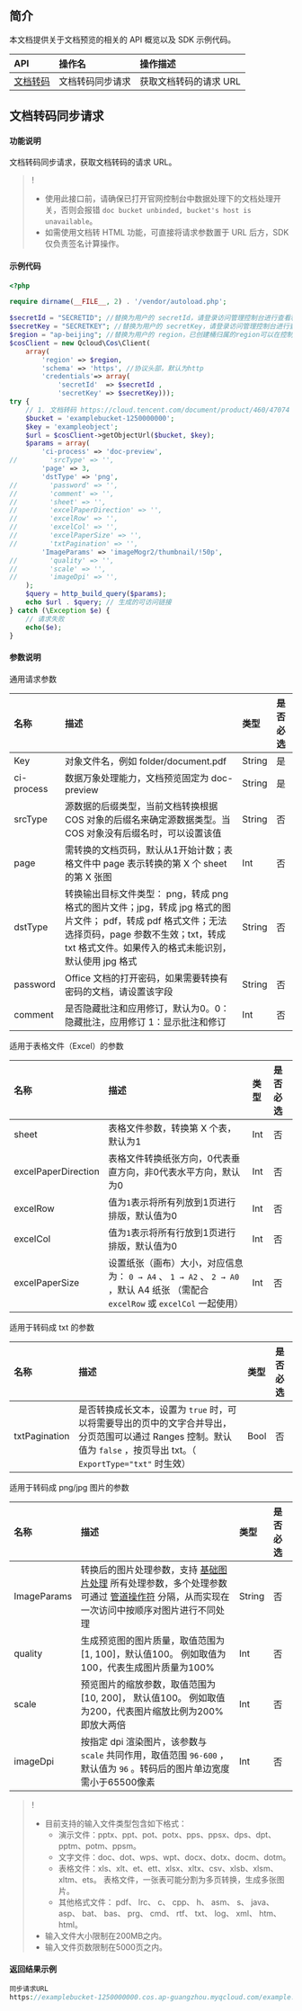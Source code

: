 ## 简介

本文档提供关于文档预览的相关的 API 概览以及 SDK 示例代码。

| API           |    操作名  |   操作描述               |
| :--------------- | :------------------ | :--------------------- |
| [文档转码](https://intl.cloud.tencent.com/document/product/436/49404) |   文档转码同步请求  |   获取文档转码的请求 URL   |


## 文档转码同步请求

#### 功能说明

文档转码同步请求，获取文档转码的请求 URL。
>! 
> - 使用此接口前，请确保已打开官网控制台中数据处理下的文档处理开关，否则会报错 `doc bucket unbinded, bucket's host is unavailable`。
> - 如需使用文档转 HTML 功能，可直接将请求参数置于 URL 后方，SDK 仅负责签名计算操作。
>

#### 示例代码
```php
<?php

require dirname(__FILE__, 2) . '/vendor/autoload.php';

$secretId = "SECRETID"; //替换为用户的 secretId，请登录访问管理控制台进行查看和管理，https://console.cloud.tencent.com/cam/capi
$secretKey = "SECRETKEY"; //替换为用户的 secretKey，请登录访问管理控制台进行查看和管理，https://console.cloud.tencent.com/cam/capi
$region = "ap-beijing"; //替换为用户的 region，已创建桶归属的region可以在控制台查看，https://console.cloud.tencent.com/cos5/bucket
$cosClient = new Qcloud\Cos\Client(
    array(
        'region' => $region,
        'schema' => 'https', //协议头部，默认为http
        'credentials'=> array(
            'secretId'  => $secretId ,
            'secretKey' => $secretKey)));
try {
    // 1. 文档转码 https://cloud.tencent.com/document/product/460/47074
    $bucket = 'examplebucket-1250000000';
    $key = 'exampleobject';
    $url = $cosClient->getObjectUrl($bucket, $key);
    $params = array(
        'ci-process' => 'doc-preview',
//        'srcType' => '',
        'page' => 3,
        'dstType' => 'png',
//        'password' => '',
//        'comment' => '',
//        'sheet' => '',
//        'excelPaperDirection' => '',
//        'excelRow' => '',
//        'excelCol' => '',
//        'excelPaperSize' => '',
//        'txtPagination' => '',
        'ImageParams' => 'imageMogr2/thumbnail/!50p',
//        'quality' => '',
//        'scale' => '',
//        'imageDpi' => '',
    );
    $query = http_build_query($params);
    echo $url . $query; // 生成的可访问链接
} catch (\Exception $e) {
    // 请求失败
    echo($e);
}
```

#### 参数说明

通用请求参数

| 名称       | 描述                                                         | 类型   | 是否必选 |
| :--------- | :----------------------------------------------------------- | :----- | :------- |
| Key        | 对象文件名，例如 folder/document.pdf                         | String | 是       |
| ci-process | 数据万象处理能力，文档预览固定为 doc-preview                 | String | 是       |
| srcType    | 源数据的后缀类型，当前文档转换根据 COS 对象的后缀名来确定源数据类型。当 COS 对象没有后缀名时，可以设置该值 | String | 否       |
| page       | 需转换的文档页码，默认从1开始计数；表格文件中 page 表示转换的第 X 个 sheet 的第 X 张图  | Int    | 否       |
| dstType    | 转换输出目标文件类型： png，转成 png 格式的图片文件；jpg，转成 jpg 格式的图片文件； pdf，转成 pdf 格式文件；无法选择页码，page 参数不生效；txt，转成 txt 格式文件。如果传入的格式未能识别，默认使用 jpg 格式 | String | 否       |
| password   | Office 文档的打开密码，如果需要转换有密码的文档，请设置该字段 | String | 否       |
| comment    | 是否隐藏批注和应用修订，默认为0。0：隐藏批注，应用修订 1：显示批注和修订 | Int    | 否       |

适用于表格文件（Excel）的参数

| 名称                | 描述                                                         | 类型 | 是否必选 |
| :------------------ | :----------------------------------------------------------- | :--- | :------- |
| sheet               | 表格文件参数，转换第 X 个表，默认为1                         | Int  | 否       |
| excelPaperDirection | 表格文件转换纸张方向，0代表垂直方向，非0代表水平方向，默认为0 | Int  | 否       |
| excelRow            | 值为`1`表示将所有列放到1页进行排版，默认值为0                | Int  | 否       |
| excelCol            | 值为`1`表示将所有行放到1页进行排版，默认值为0                | Int  | 否       |
| excelPaperSize      | 设置纸张（画布）大小，对应信息为： `0 → A4` 、 `1 → A2` 、 `2 → A0` ，默认 A4 纸张 （需配合 `excelRow` 或 `excelCol` 一起使用） | Int  | 否       |

适用于转码成 txt 的参数

| 名称          | 描述                                                         | 类型 | 是否必选 |
| :------------ | :----------------------------------------------------------- | :--- | :------- |
| txtPagination | 是否转换成长文本，设置为 `true` 时，可以将需要导出的页中的文字合并导出，分页范围可以通过 Ranges 控制。默认值为 `false` ，按页导出 txt。（ `ExportType="txt"` 时生效） | Bool | 否       |

适用于转码成 png/jpg 图片的参数

| 名称        | 描述                                                         | 类型   | 是否必选 |
| :---------- | :----------------------------------------------------------- | :----- | :------- |
| ImageParams | 转换后的图片处理参数，支持 [基础图片处理](https://www.tencentcloud.com/document/product/1045/33694) 所有处理参数，多个处理参数可通过 [管道操作符](https://intl.cloud.tencent.com/document/product/1045/33727) 分隔，从而实现在一次访问中按顺序对图片进行不同处理 | String | 否       |
| quality     | 生成预览图的图片质量，取值范围为 [1, 100]，默认值100。 例如取值为100，代表生成图片质量为100% | Int    | 否       |
| scale       | 预览图片的缩放参数，取值范围为 [10, 200]， 默认值100。 例如取值为200，代表图片缩放比例为200% 即放大两倍 | Int    | 否       |
| imageDpi    | 按指定 dpi 渲染图片，该参数与 `scale` 共同作用，取值范围 `96-600` ，默认值为 `96` 。转码后的图片单边宽度需小于65500像素 | Int    | 否       |

>!
> - 目前支持的输入文件类型包含如下格式：
>   - 演示文件：pptx、ppt、pot、potx、pps、ppsx、dps、dpt、pptm、potm、ppsm。
>   - 文字文件：doc、dot、wps、wpt、docx、dotx、docm、dotm。
>   - 表格文件：xls、xlt、et、ett、xlsx、xltx、csv、xlsb、xlsm、xltm、ets。
>     表格文件，一张表可能分割为多页转换，生成多张图片。
>   - 其他格式文件： pdf、 lrc、 c、 cpp、 h、 asm、 s、 java、 asp、 bat、 bas、 prg、 cmd、 rtf、 txt、 log、 xml、 htm、 html。
> - 输入文件大小限制在200MB之内。
> - 输入文件页数限制在5000页之内。
> 

#### 返回结果示例

```php
同步请求URL
https://examplebucket-1250000000.cos.ap-guangzhou.myqcloud.com/example.ppt?sign=q-sign-algorithmxxxxxxxxxxxxx&ci-process=doc-preview&page=1&dstType=png
```

